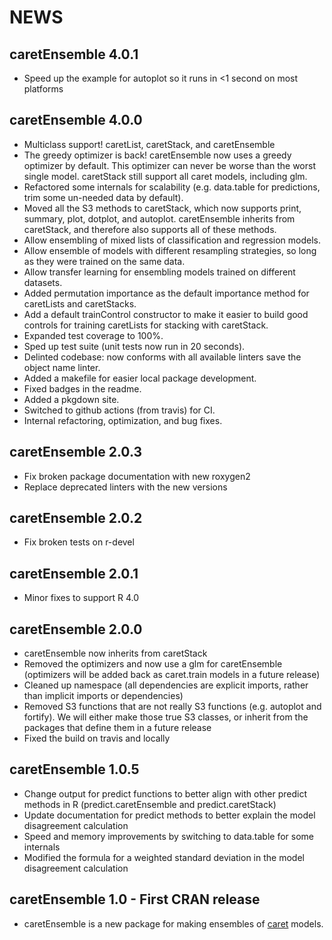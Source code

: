 # NEWS 

## caretEnsemble 4.0.1
- Speed up the example for autoplot so it runs in <1 second on most platforms

## caretEnsemble 4.0.0
- Multiclass support! caretList, caretStack, and caretEnsemble 
- The greedy optimizer is back! caretEnsemble now uses a greedy optimizer by default. This optimizer can never be worse than the worst single model. caretStack still support all caret models, including glm.
- Refactored some internals for scalability (e.g. data.table for predictions, trim some un-needed data by default).
- Moved all the S3 methods to caretStack, which now supports print, summary, plot, dotplot, and autoplot. caretEnsemble inherits from caretStack, and therefore also supports all of these methods.
- Allow ensembling of mixed lists of classification and regression models.
- Allow ensemble of models with different resampling strategies, so long as they were trained on the same data.
- Allow transfer learning for ensembling models trained on different datasets.
- Added permutation importance as the default importance method for caretLists and caretStacks.
- Add a default trainControl constructor to make it easier to build good controls for training caretLists for stacking with caretStack.
- Expanded test coverage to 100%.
- Sped up test suite (unit tests now run in 20 seconds).
- Delinted codebase: now conforms with all available linters save the object name linter.
- Added a makefile for easier local package development.
- Fixed badges in the readme.
- Added a pkgdown site.
- Switched to github actions (from travis) for CI.
- Internal refactoring, optimization, and bug fixes.

## caretEnsemble 2.0.3
- Fix broken package documentation with new roxygen2
- Replace deprecated linters with the new versions

## caretEnsemble 2.0.2
- Fix broken tests on r-devel

## caretEnsemble 2.0.1
- Minor fixes to support R 4.0

## caretEnsemble 2.0.0
- caretEnsemble now inherits from caretStack
- Removed the optimizers and now use a glm for caretEnsemble (optimizers will be added back as caret.train models in a future release)
- Cleaned up namespace (all dependencies are explicit imports, rather than implicit imports or dependencies)
- Removed S3 functions that are not really S3 functions (e.g. autoplot and fortify). We will either make those true S3 classes, or inherit from the packages that define them in a future release
- Fixed the build on travis and locally

## caretEnsemble 1.0.5
- Change output for predict functions to better align with other predict methods 
in R (predict.caretEnsemble and predict.caretStack)
- Update documentation for predict methods to better explain the model disagreement 
calculation
- Speed and memory improvements by switching to data.table for some internals
- Modified the formula for a weighted standard deviation in the model disagreement 
calculation

## caretEnsemble 1.0 - First CRAN release
- caretEnsemble is a new package for making ensembles of [caret](https://CRAN.R-project.org/package=caret/) models.
